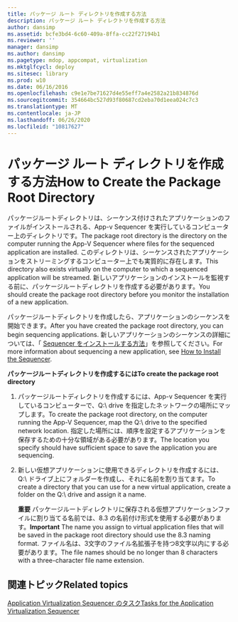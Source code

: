 ```yaml
---
title: パッケージ ルート ディレクトリを作成する方法
description: パッケージ ルート ディレクトリを作成する方法
author: dansimp
ms.assetid: bcfe3bd4-6c60-409a-8ffa-cc22f27194b1
ms.reviewer: ''
manager: dansimp
ms.author: dansimp
ms.pagetype: mdop, appcompat, virtualization
ms.mktglfcycl: deploy
ms.sitesec: library
ms.prod: w10
ms.date: 06/16/2016
ms.openlocfilehash: c9e1e7be71627d4e55eff7a4e2582a21b834876d
ms.sourcegitcommit: 354664bc527d93f80687cd2eba70d1eea024c7c3
ms.translationtype: MT
ms.contentlocale: ja-JP
ms.lasthandoff: 06/26/2020
ms.locfileid: "10817627"
---
```

# <span data-ttu-id="ad196-103">パッケージ ルート ディレクトリを作成する方法</span><span class="sxs-lookup"><span data-stu-id="ad196-103">How to Create the Package Root Directory</span></span>


<span data-ttu-id="ad196-104">パッケージルートディレクトリは、シーケンス付けされたアプリケーションのファイルがインストールされる、App-v Sequencer を実行しているコンピューター上のディレクトリです。</span><span class="sxs-lookup"><span data-stu-id="ad196-104">The package root directory is the directory on the computer running the App-V Sequencer where files for the sequenced application are installed.</span></span> <span data-ttu-id="ad196-105">このディレクトリは、シーケンスされたアプリケーションをストリーミングするコンピューター上でも実質的に存在します。</span><span class="sxs-lookup"><span data-stu-id="ad196-105">This directory also exists virtually on the computer to which a sequenced application will be streamed.</span></span> <span data-ttu-id="ad196-106">新しいアプリケーションのインストールを監視する前に、パッケージルートディレクトリを作成する必要があります。</span><span class="sxs-lookup"><span data-stu-id="ad196-106">You should create the package root directory before you monitor the installation of a new application.</span></span>

<span data-ttu-id="ad196-107">パッケージルートディレクトリを作成したら、アプリケーションのシーケンスを開始できます。</span><span class="sxs-lookup"><span data-stu-id="ad196-107">After you have created the package root directory, you can begin sequencing applications.</span></span> <span data-ttu-id="ad196-108">新しいアプリケーションのシーケンスの詳細については、「 [Sequencer をインストールする方法](how-to-install-the-sequencer.md)」を参照してください。</span><span class="sxs-lookup"><span data-stu-id="ad196-108">For more information about sequencing a new application, see [How to Install the Sequencer](how-to-install-the-sequencer.md).</span></span>

**<span data-ttu-id="ad196-109">パッケージルートディレクトリを作成するには</span><span class="sxs-lookup"><span data-stu-id="ad196-109">To create the package root directory</span></span>**

1.  <span data-ttu-id="ad196-110">パッケージルートディレクトリを作成するには、App-v Sequencer を実行しているコンピューターで、Q:\\ drive を指定したネットワークの場所にマップします。</span><span class="sxs-lookup"><span data-stu-id="ad196-110">To create the package root directory, on the computer running the App-V Sequencer, map the Q:\\ drive to the specified network location.</span></span> <span data-ttu-id="ad196-111">指定した場所には、順序を設定するアプリケーションを保存するための十分な領域がある必要があります。</span><span class="sxs-lookup"><span data-stu-id="ad196-111">The location you specify should have sufficient space to save the application you are sequencing.</span></span>

2.  <span data-ttu-id="ad196-112">新しい仮想アプリケーションに使用できるディレクトリを作成するには、Q:\\ ドライブ上にフォルダーを作成し、それに名前を割り当てます。</span><span class="sxs-lookup"><span data-stu-id="ad196-112">To create a directory that you can use for a new virtual application, create a folder on the Q:\\ drive and assign it a name.</span></span>

    <span data-ttu-id="ad196-113">**重要** パッケージルートディレクトリに保存される仮想アプリケーションファイルに割り当てる名前では、8.3 の名前付け形式を使用する必要があります。</span><span class="sxs-lookup"><span data-stu-id="ad196-113">**Important** The name you assign to virtual application files that will be saved in the package root directory should use the 8.3 naming format.</span></span> <span data-ttu-id="ad196-114">ファイル名は、3文字のファイル名拡張子を持つ8文字以内にする必要があります。</span><span class="sxs-lookup"><span data-stu-id="ad196-114">The file names should be no longer than 8 characters with a three-character file name extension.</span></span>

     

## <span data-ttu-id="ad196-115">関連トピック</span><span class="sxs-lookup"><span data-stu-id="ad196-115">Related topics</span></span>


[<span data-ttu-id="ad196-116">Application Virtualization Sequencer のタスク</span><span class="sxs-lookup"><span data-stu-id="ad196-116">Tasks for the Application Virtualization Sequencer</span></span>](tasks-for-the-application-virtualization-sequencer.md)

 

 





